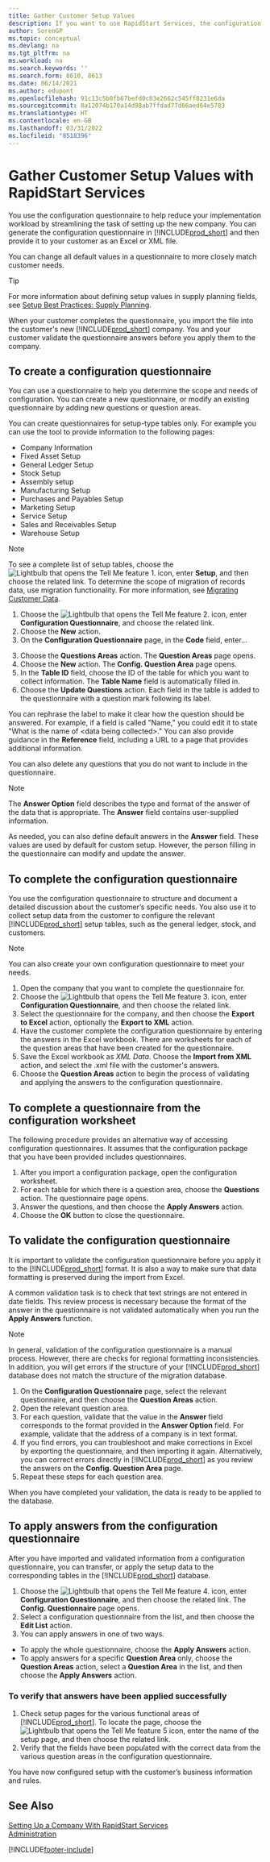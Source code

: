 ```yaml
---
title: Gather Customer Setup Values
description: If you want to use RapidStart Services, the configuration questionnaire helps reduce implementation by streamlining setting up new companies and offering customers an Excel or XML file.
author: SorenGP
ms.topic: conceptual
ms.devlang: na
ms.tgt_pltfrm: na
ms.workload: na
ms.search.keywords: ''
ms.search.form: 8610, 8613
ms.date: 06/14/2021
ms.author: edupont
ms.openlocfilehash: 91c13c5b0fb67befd0c03e2662c545ff8231e6da
ms.sourcegitcommit: 8a12074b170a14d98ab7ffdad77d66aed64e5783
ms.translationtype: HT
ms.contentlocale: en-GB
ms.lasthandoff: 03/31/2022
ms.locfileid: "8518396"
---
```

# <a name="gather-customer-setup-values-with-rapidstart-services"></a>Gather Customer Setup Values with RapidStart Services
You use the configuration questionnaire to help reduce your implementation workload by streamlining the task of setting up the new company. You can generate the configuration questionnaire in [!INCLUDE[prod_short](includes/prod_short.md)] and then provide it to your customer as an Excel or XML file.  

You can change all default values in a questionnaire to more closely match customer needs.  

> [!TIP]  
> For more information about defining setup values in supply planning fields, see [Setup Best Practices: Supply Planning](setup-best-practices-supply-planning.md).  

When your customer completes the questionnaire, you import the file into the customer's new [!INCLUDE[prod_short](includes/prod_short.md)] company. You and your customer validate the questionnaire answers before you apply them to the company.

## <a name="to-create-a-configuration-questionnaire"></a>To create a configuration questionnaire
You can use a questionnaire to help you determine the scope and needs of configuration. You can create a new questionnaire, or modify an existing questionnaire by adding new questions or question areas.  

<!-- A configuration questionnaire has the following structure
* The name of the questionnaire itself
* Question Areas that group questions about a similar subject. For example, you might create a question area that focuses on entering company information. Typically, configuration questionnaires have many question groups
* Questions that are closed ended, meaning that the customer must choose an answer, and can choose only one. -->

 You can create questionnaires for setup-type tables only. For example you can use the tool to provide information to the following pages:  

-   Company Information  
-   Fixed Asset Setup  
-   General Ledger Setup  
-   Stock Setup  
-   Assembly setup
-   Manufacturing Setup  
-   Purchases and Payables Setup  
-   Marketing Setup  
-   Service Setup  
-   Sales and Receivables Setup  
-   Warehouse Setup  

> [!NOTE]  
>  To see a complete list of setup tables, choose the ![Lightbulb that opens the Tell Me feature 1.](media/ui-search/search_small.png "Tell me what you want to do") icon, enter **Setup**, and then choose the related link. To determine the scope of migration of records data, use migration functionality. For more information, see [Migrating Customer Data](admin-migrate-customer-data.md).  

1. Choose the ![Lightbulb that opens the Tell Me feature 2.](media/ui-search/search_small.png "Tell me what you want to do") icon, enter **Configuration Questionnaire**, and choose the related link.  
2. Choose the **New** action.   
3. On the **Configuration Questionnaire** page, in the **Code** field, enter... 
<!--4. In the **Name** field, enter...
5. Choose the **Question Areas** action. .
6. On the **Config. Question Areas** page, in the **Code** field, enter...
  
    > [!Note]  
    > The code is alphanumeric, and must start with a letter of the alphabet.
7. In the Table ID field, choose the table to which to apply the answer to the question. Your selection will determine the fields that are available for the questions, and thereby the answer selections.
  
    > [!Tip]
    > The list of table objects is long. If you know the name of the table, use **Search** in the upper left to find it in the list.
8. In the **Description** field, enter text that indicates the subject of the question group.
9. In the **No.** field, enter a number to define where the question appears in the sequence of questions.
10. In the **Field ID** field, choose the field the the customer's answer will be applied to. You can choose from the fields on the table you chose in the **Table ID** field.
  
    When you choose a field, [!INCLUDE[prod_short](includes/prod_short.md)] provides a suggestion in the **Question** field. You can edit the question if needed.
11. To add more questions to the questionnaire, repeat steps seven through 10.

> [!Tip]
> If at some point you change a question, or add a new one, choose the **Update Questions** action to update the list.

-->

3. Choose the **Questions Areas** action. The **Question Areas** page opens.  
4. Choose the **New** action. The **Config. Question Area** page opens.  
5. In the **Table ID** field, choose the ID of the table for which you want to collect information. The **Table Name** field is automatically filled in.  
6. Choose the **Update Questions** action. Each field in the table is added to the questionnaire with a question mark following its label.

You can rephrase the label to make it clear how the question should be answered. For example, if a field is called "Name," you could edit it to state "What is the name of \<data being collected\>." You can also provide guidance in the **Reference** field, including a URL to a page that provides additional information.  

You can also delete any questions that you do not want to include in the questionnaire.  

> [!NOTE]  
>  The **Answer Option** field describes the type and format of the answer of the data that is appropriate. The **Answer** field contains user-supplied information.  
>   
>  As needed, you can also define default answers in the **Answer** field. These values are used by default for custom setup. However, the person filling in the questionnaire can modify and update the answer.  

## <a name="to-complete-the-configuration-questionnaire"></a>To complete the configuration questionnaire
You use the configuration questionnaire to structure and document a detailed discussion about the customer’s specific needs. You also use it to collect setup data from the customer to configure the relevant [!INCLUDE[prod_short](includes/prod_short.md)] setup tables, such as the general ledger, stock, and customers.  

> [!NOTE]  
>  You can also create your own configuration questionnaire to meet your needs.  

1. Open the company that you want to complete the questionnaire for.
2. Choose the ![Lightbulb that opens the Tell Me feature 3.](media/ui-search/search_small.png "Tell me what you want to do") icon, enter **Configuration Questionnaire**, and then choose the related link.  
3. Select the questionnaire for the company, and then choose the **Export to Excel** action, optionally the **Export to XML** action.
4. Have the customer complete the configuration questionnaire by entering the answers in the Excel workbook. There are worksheets for each of the question areas that have been created for the questionnaire.   
5. Save the Excel workbook as *XML Data*. Choose the **Import from XML** action, and select the .xml file with the customer's answers.
6. Choose the **Question Areas** action to begin the process of validating and applying the answers to the configuration questionnaire.  

## <a name="to-complete-a-questionnaire-from-the-configuration-worksheet"></a>To complete a questionnaire from the configuration worksheet  
The following procedure provides an alternative way of accessing configuration questionnaires. It assumes that the configuration package that you have been provided includes questionnaires.  

1. After you import a configuration package, open the configuration worksheet.  
2. For each table for which there is a question area, choose the **Questions** action. The questionnaire page opens.  
3. Answer the questions, and then choose the **Apply Answers** action.  
4. Choose the **OK** button to close the questionnaire.

## <a name="to-validate-the-configuration-questionnaire"></a>To validate the configuration questionnaire
It is important to validate the configuration questionnaire before you apply it to the [!INCLUDE[prod_short](includes/prod_short.md)] format. It is also a way to make sure that data formatting is preserved during the import from Excel.  

A common validation task is to check that text strings are not entered in date fields. This review process is necessary because the format of the answer in the questionnaire is not validated automatically when you run the **Apply Answers** function.  

> [!NOTE]  
>  In general, validation of the configuration questionnaire is a manual process. However, there are checks for regional formatting inconsistencies. In addition, you will get errors if the structure of your [!INCLUDE[prod_short](includes/prod_short.md)] database does not match the structure of the migration database.  

1. On the **Configuration Questionnaire** page, select the relevant questionnaire, and then choose the **Question Areas** action.  
2. Open the relevant question area.  
3. For each question, validate that the value in the **Answer** field corresponds to the format provided in the **Answer Option** field. For example, validate that the address of a company is in text format.  
4. If you find errors, you can troubleshoot and make corrections in Excel by exporting the questionnaire, and then importing it again. Alternatively, you can correct errors directly in [!INCLUDE[prod_short](includes/prod_short.md)] as you review the answers on the **Config. Question Area** page.  
5. Repeat these steps for each question area.  

When you have completed your validation, the data is ready to be applied to the database.  

## <a name="to-apply-answers-from-the-configuration-questionnaire"></a>To apply answers from the configuration questionnaire
After you have imported and validated information from a configuration questionnaire, you can transfer, or apply the setup data to the corresponding tables in the [!INCLUDE[prod_short](includes/prod_short.md)] database.  

1. Choose the ![Lightbulb that opens the Tell Me feature 4.](media/ui-search/search_small.png "Tell me what you want to do") icon, enter **Configuration Questionnaire**, and then choose the related link. The **Config. Questionnaire** page opens.  
2. Select a configuration questionnaire from the list, and then choose the **Edit List** action.  
3. You can apply answers in one of two ways.  

- To apply the whole questionnaire, choose the **Apply Answers** action.  
- To apply answers for a specific **Question Area** only, choose the **Question Areas** action, select a **Question Area** in the list, and then choose the **Apply Answers** action.  

### <a name="to-verify-that-answers-have-been-applied-successfully"></a>To verify that answers have been applied successfully

1. Check setup pages for the various functional areas of [!INCLUDE[prod_short](includes/prod_short.md)]. To locate the page, choose the ![Lightbulb that opens the Tell Me feature 5](media/ui-search/search_small.png "Tell me what you want to do") icon, enter the name of the setup page, and then choose the related link.  
2. Verify that the fields have been populated with the correct data from the various question areas in the configuration questionnaire.  

You have now configured setup with the customer’s business information and rules.

## <a name="see-also"></a>See Also  
[Setting Up a Company With RapidStart Services](admin-set-up-a-company-with-rapidstart.md)  
[Administration](admin-setup-and-administration.md)


[!INCLUDE[footer-include](includes/footer-banner.md)]